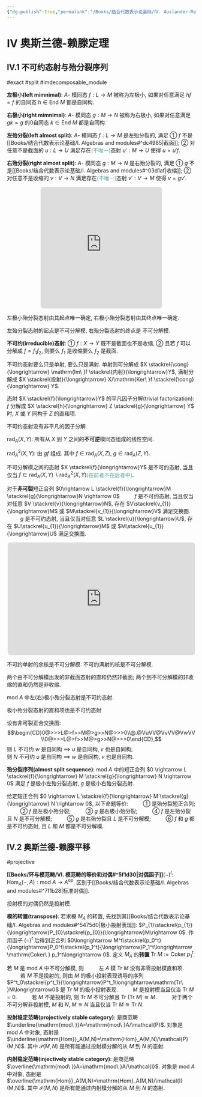 ```yaml
---
{"dg-publish":true,"permalink":"/Books/结合代数表示论基础/Ⅳ. Auslander-Reiten theory/","dgPassFrontmatter":true,"created":"2024-07-05T15:08:59.650+08:00","updated":"2024-07-23T22:18:28.291+08:00"}
---
```


# Ⅳ 奥斯兰德-赖滕定理

## Ⅳ.1 不可约态射与殆分裂序列  
#exact #split #imdecomposable_module

**左极小(left mimnimal)**: $A$- 模同态 $f:L \rightarrow M$ 被称为左极小, 如果对任意满足 $hf=f$ 的自同态 $h \in \mathrm{End\ } M$ 都是自同构.

**右极小(right mimnimal)**: $A$- 模同态 $g:M \rightarrow N$ 被称为右极小, 如果对任意满足 $gk=g$ 的0自同态 $k \in \mathrm{End\ } M$ 都是自同构.

**左殆分裂(left almost split)**: $A$- 模同态 $f:L \rightarrow M$ 是左殆分裂的, 满足 ① $f$ 不是[[Books/结合代数表示论基础/Ⅰ. Algebras and modules#^dc4985\|截面]]; ② 对任意不是截面的 $u:L \rightarrow U$ 满足存在<font color=CadetBlue>(不唯一)</font>态射 $u':M \rightarrow U$ 使得 $u=u'f$. 

**右殆分裂(right almost split)**: $A$- 模同态 $g:M \rightarrow N$ 是右殆分裂的, 满足 ① $g$ 不是[[Books/结合代数表示论基础/Ⅰ. Algebras and modules#^03d1af\|收缩]]; ② 对任意不是收缩的 $v:V \rightarrow N$ 满足存在<font color=CadetBlue>(不唯一)</font>态射 $v':V \rightarrow M$ 使得 $v=gv'$. 

<div style="text-align: center;">
<iframe class="quiver-embed" src="https://q.uiver.app/#q=WzAsNSxbMCwxLCJMIl0sWzEsMSwiTSJdLFswLDIsIlUiXSxbMiwxLCJOIl0sWzIsMCwiViJdLFswLDEsImYiXSxbMSwyLCJ1JyIsMCx7InN0eWxlIjp7ImJvZHkiOnsibmFtZSI6ImRhc2hlZCJ9fX1dLFswLDIsInUiLDJdLFsxLDMsImciXSxbNCwzLCJ2Il0sWzQsMSwidiciLDIseyJzdHlsZSI6eyJib2R5Ijp7Im5hbWUiOiJkYXNoZWQifX19XV0=&embed" width="324" height="324" style="border-radius: 8px; border: none;"></iframe>
</div>

左极小殆分裂态射由其起点唯一确定, 右极小殆分裂态射由其终点唯一确定.

左殆分裂态射的起点是不可分解模, 右殆分裂态射的终点是 不可分解模.

**不可约(irreducible)态射**: ① $f:X \rightarrow Y$ 既不是截面也不是收缩, ② 且若 $f$ 可以分解成 $f=f_{1}f_{2}$, 则要么 $f_{1}$ 是收缩要么 $f_{2}$ 是截面. 

不可约态射要么只是单射, 要么只是满射. 单射则可分解成 $X \stackrel{\cong}{\longrightarrow} \mathrm{Im\ }f \stackrel{内射}{\longrightarrow}Y$, 满射分解成 $X \stackrel{投射}{\longrightarrow} X/\mathrm{Ker\ }f \stackrel{\cong}{\longrightarrow} Y$.

态射 $X \stackrel{f}{\longrightarrow}Y$ 的平凡因子分解(trivial factorization):  $f$ 分解成 $X \stackrel{h}{\longrightarrow} Z \stackrel{g}{\longrightarrow} Y$ 时,  $X$ 或 $Y$ 同构于 $Z$ 的直和项. 

不可约态射没有非平凡的因子分解. 

 $\mathrm{rad}_{A}(X,Y)$: 所有从 $X$ 到 $Y$ 之间的**不可逆**模同态组成的线性空间. 

 $\mathrm{rad}^{2}_{A}(X,Y)$: 由  $gf$ 组成. 其中 $f\in \mathrm{rad}_{A}(X,Z)$,  $g \in \mathrm{rad}_{A}(Z,Y)$.

不可分解模之间的态射 $X \stackrel{f}{\longrightarrow}Y$ 是不可约态射, 当且仅当 $f\in \mathrm{rad }_A(X,Y) \backslash \mathrm{rad }_A^2(X,Y)$<font color=CadetBlue>(在前者不在后者中)</font>.

对于**非可裂**短正合列 $0\rightarrow L \stackrel{f}{\longrightarrow}M \stackrel{g}{\longrightarrow}N \rightarrow 0$ 
$\qquad$ $f$ 是不可约态射, 当且仅当对任意 $V \stackrel{v}{\longrightarrow}N$, 存在 $V\stackrel{v_{1}}{\longrightarrow}M$ 或 $M\stackrel{v_{1}}{\longrightarrow}V$ 满足交换图.
$\qquad$ $g$ 是不可约态射, 当且仅当对任意 $L \stackrel{u}{\longrightarrow}U$, 存在 $U\stackrel{u_{1}}{\longrightarrow}M$ 或 $M\stackrel{u_{1}}{\longrightarrow}U$ 满足交换图. 
 <div style="text-align: center;">
<iframe class="quiver-embed" src="https://q.uiver.app/#q=WzAsNyxbMCwxLCIwIl0sWzEsMSwiTCJdLFsyLDEsIk0iXSxbMywxLCJOIl0sWzQsMSwiMCJdLFszLDAsIlYiXSxbMSwyLCJVIl0sWzAsMV0sWzEsMiwiZiJdLFsyLDMsImciXSxbMyw0XSxbNSwzLCJ2Il0sWzEsNiwidSIsMl0sWzUsMiwidl8xIiwyLHsic3R5bGUiOnsiYm9keSI6eyJuYW1lIjoiZGFzaGVkIn0sImhlYWQiOnsibmFtZSI6Im5vbmUifX19XSxbNiwyLCJ1XzEiLDIseyJzdHlsZSI6eyJib2R5Ijp7Im5hbWUiOiJkYXNoZWQifSwiaGVhZCI6eyJuYW1lIjoibm9uZSJ9fX1dXQ==&embed" width="500" height="300" style="border-radius: 8px; border: none;"></iframe> 
</div>   

不可约单射的余核是不可分解模. 不可约满射的核是不可分解模. 

两个由不可分解模出发的非截面态射的直和仍然非截面; 
两个到不可分解模的非收缩的直和仍然是非收缩.

$\mathrm{mod\ }A$ 中左(右)极小殆分裂态射是不可约态射.

极小殆分裂态射的直和项也是不可约态射

 设有非可裂正合交换图:
  $$\begin{CD}0@>>>L@>f>>M@>g>>N@>>>0\\@.@VuVV@VvVV@VwVV\\0@>>>L@>f>>M@>g>>N@>>>0\end{CD},$$
  则 $L$ 不可约 $w$ 是自同构 $\implies$  $u$ 是自同构, $v$ 也是自同构; <br/> 则 $N$ 不可约 $u$ 是自同构 $\implies$  $w$ 是自同构, $v$ 也是自同构.

**殆分裂序列(almost split sequence)**:  $\mathrm{mod\ }A$ 中的短正合列 $0 \rightarrow L \stackrel{f}{\longrightarrow} M \stackrel{g}{\longrightarrow} N \rightarrow 0$ 满足 $f$ 是极小左殆分裂态射,  $g$ 是极小右殆分裂态射. 

给定短正合列 $0 \rightarrow L \stackrel{f}{\longrightarrow} M \stackrel{g}{\longrightarrow} N \rightarrow 0$, 以下命题等价: 
$\qquad$ ① 是殆分裂短正合列;
$\qquad$ ②  $f$ 是左极小殆分裂;
$\qquad$ ③  $g$ 是右极小殆分裂;
$\qquad$ ④  $f$ 是左殆分裂且 $N$ 是不可分解模;
$\qquad$ ⑤  $g$ 是右殆分裂且 $L$ 是不可分解模;
$\qquad$ ⑥  $f$ 和 $g$ 都是不可约态射, 且 $L$ 和 $M$ 都是不可分解模.

## Ⅳ.2 奥斯兰德-赖滕平移 
#projective

**[[Books/环与模范畴/Ⅵ. 模范畴的等价和对偶#^5f1d30\|对偶函子]]**$(-)^t$: $\quad \mathrm{Hom}_A(-,A):\mathrm{mod\ }A\rightarrow A^\mathrm{op}$.
区别于[[Books/结合代数表示论基础/Ⅰ. Algebras and modules#^7f1b28\|标准对偶]].

投射模的对偶仍然是投射模. 

**模的转置(transpose)**: 若求模 $M_{A}$ 的转置, 先找到其[[Books/结合代数表示论基础/Ⅰ. Algebras and modules#^5475d0\|极小投射表现]]: $P_{1}\stackrel{p_{1}}{\longrightarrow}P_{0}\stackrel{p_{0}}{\longrightarrow}M\rightarrow 0$. 作用函子 $(-)^t$ 后得到正合列 $0\longrightarrow M^t\stackrel{p_0^t}{\longrightarrow}P_0^t\stackrel{p_1^t}{\longrightarrow}P_1^t\longrightarrow \mathrm{Coker\ } p_1^t\longrightarrow 0$. 定义 $M_A$ 的**转置** $\mathrm{Tr\ }M:= \mathrm{Coker\ }p^t_1$.

若 $M$ 是 $\mathrm{mod\ }A$ 中不可分解模, 则
$\qquad$ 左 $A$ 模 $\mathrm{Tr\ }M$ 没有非零投射模直和项.
$\qquad$ 若 $M$ 不是投射的, 则由 $M$ 的极小投射表现诱导的序列 $P^t_0\stackrel{p^t_1}{\longrightarrow}P^t_1\longrightarrow\mathrm{Tr\ }M\longrightarrow0$ 是 $\mathrm{Tr\ }M$ 的极小投射表现.
$\qquad$ $M$ 是投射模当且仅当  $\mathrm{Tr\ }M=0$.
$\qquad$ 若 $M$ 不是投射的, 则 $\mathrm{Tr\ }M$ 不可分解且 $\mathrm{Tr\ }(\mathrm{Tr\ }M)\cong M$.
	$\qquad$ 对于两个不可分解非投射模, $M$ 和 $N$,  $M\cong N$ 当且仅当 $\mathrm{Tr\ }M\cong \mathrm{Tr\ }N$.

**投射稳定范畴(projectively stable category)**: 是商范畴  $\underline{\mathrm{mod\ }}A=\mathrm{mod\ }A/\mathcal{P}$. 对象是 $\mathrm{mod\ }A$ 中对象, 态射是 $\underline{\mathrm{Hom}}_A(M,N)=\mathrm{Hom}_A(M,N)/\mathcal{P}(M,N)$. 其中 $\mathcal{P}(M,N)$ 是所有能通过投射模分解的从 $M$ 到 $N$ 的态射.

**内射稳定范畴(injectively stable category)**: 是商范畴  $\overline{\mathrm{mod\ }}A=\mathrm{mod\ }A/\mathcal{I}$. 对象是 $\mathrm{mod\ }A$ 中对象, 态射是 $\overline{\mathrm{Hom}}_A(M,N)=\mathrm{Hom}_A(M,N)/\mathcal{I}(M,N)$. 其中 $\mathcal{I}(M,N)$ 是所有能通过内射模分解的从 $M$ 到 $N$ 的态射.